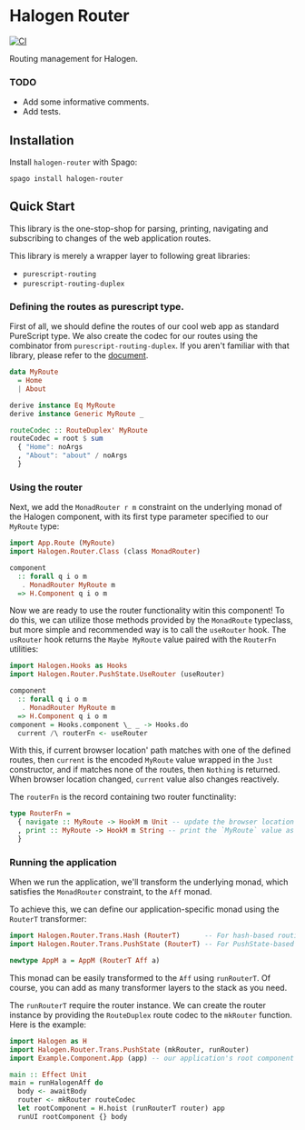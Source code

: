 # Halogen Router
[![CI](https://github.com/katsujukou/purescript-halogen-router/actions/workflows/ci.yml/badge.svg)](https://github.com/katsujukou/purescript-halogen-router/actions/workflows/ci.yml)

Routing management for Halogen.

### TODO
  - Add some informative comments.
  - Add tests.

## Installation
Install `halogen-router` with Spago:
```
spago install halogen-router
```

## Quick Start
This library is the one-stop-shop for parsing, printing, navigating and subscribing to changes of the web application routes.

This library is merely a wrapper layer to following great libraries:
  - `purescript-routing`
  - `purescript-routing-duplex`

### Defining the routes as purescript type.
First of all, we should define the routes of our cool web app as standard PureScript type.
We also create the codec for our routes using the combinator from `purescript-routing-duplex`.
If you aren't familiar with that library, please refer to the [document](https://github.com/natefaubion/purescript-routing-duplex).

```purs
data MyRoute
  = Home
  | About

derive instance Eq MyRoute
derive instance Generic MyRoute _

routeCodec :: RouteDuplex' MyRoute
routeCodec = root $ sum
  { "Home": noArgs
  , "About": "about" / noArgs
  }
```
### Using the router
Next, we add the `MonadRouter r m` constraint on the underlying monad of the Halogen component, with its first type parameter specified to our `MyRoute` type:
```purs
import App.Route (MyRoute)
import Halogen.Router.Class (class MonadRouter)

component
  :: forall q i o m
   . MonadRouter MyRoute m
  => H.Component q i o m
```
Now we are ready to use the router functionality witin this component!
To do this, we can utilize those methods provided by the `MonadRoute` typeclass, but more simple and recommended way is to call the `useRouter` hook.
The `usRouter` hook returns the `Maybe MyRoute` value paired with the `RouterFn` utilities:
```purs
import Halogen.Hooks as Hooks
import Halogen.Router.PushState.UseRouter (useRouter)

component
  :: forall q i o m
   . MonadRouter MyRoute m
  => H.Component q i o m
component = Hooks.component \_ _ -> Hooks.do
  current /\ routerFn <- useRouter
```
With this, if current browser location' path matches with one of the defined routes, then `current` is the encoded `MyRoute` value wrapped in the `Just` constructor, and if matches none of the routes, then `Nothing` is returned. When browser location changed, `current` value also changes reactively.

The `routerFn` is the record containing two router functinality:
```purs
type RouterFn =
  { navigate :: MyRoute -> HookM m Unit -- update the browser location to the specified route
  , print :: MyRoute -> HookM m String -- print the `MyRoute` value as the path string.
  }
```

### Running the application
When we run the application, we'll transform the underlying monad, which satisfies the `MonadRouter` constraint, to the `Aff` monad.

To achieve this, we can define our application-specific monad using the `RouterT` transformer:
```purs
import Halogen.Router.Trans.Hash (RouterT)      -- For hash-based routing
import Halogen.Router.Trans.PushState (RouterT) -- For PushState-based routing

newtype AppM a = AppM (RouterT Aff a) 
```
This monad can be easily transformed to the `Aff` using `runRouterT`.
Of course, you can add as many transformer layers to the stack as you need.

The `runRouterT` require the router instance.
We can create the router instance by providing the `RouteDuplex` route codec to the `mkRouter` function. Here is the example:
```purs
import Halogen as H
import Halogen.Router.Trans.PushState (mkRouter, runRouter)
import Example.Component.App (app) -- our application's root component 

main :: Effect Unit
main = runHalogenAff do
  body <- awaitBody
  router <- mkRouter routeCodec
  let rootComponent = H.hoist (runRouterT router) app
  runUI rootComponent {} body
```